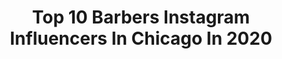 ---
title: Top 10 Barbers Instagram Influencers In Chicago In 2020
description: >-
  Find top barbers Instagram influencers in Chicago in 2020. Most popular hashtags: #barber #barbershopconnect #barberlife #barbershop.
platform: Instagram
profiles:
  - username: "repostsocialbarbers"
    fullname: >-
      SOCIAL  BARBERS 🌎
    location: "United States"
    followers: 232910
    engagement: 60
    commentsToLikes: 0.006915
    id: ck14kvtiyrkbs0i19h0pnuj3y
    verified: false
    hashtags: "#gentleman, #barberpost, #cutjunkies, #mensfashion"
  - username: "barbergreg"
    fullname: >-
      Barber Greg 💈
    location: "United States"
    followers: 18844
    engagement: 286
    commentsToLikes: 0.055220
    id: ck13a5uw2org30i19h7e704ra
    verified: false
    hashtags: "#barbershopconnect, #hardlinehorseshoe, #longhair, #flattophaircut"
  - username: "alvinailey"
    fullname: >-
      Alvin Ailey
    location: "United States"
    followers: 245657
    engagement: 187
    commentsToLikes: 0.011647
    id: ck0tsk4ha04bg0i19ayxtdm4k
    verified: true
    hashtags: "#acaseofyou, #openingnight, #aileyinlondon, #aileyinmemphis"
  - username: "vincethebarber"
    fullname: >-
      V I N C E T H E B A R B E R ✪
    location: "United States"
    followers: 63689
    engagement: 225
    commentsToLikes: 0.026154
    id: ck0vxl8frzgac0i19a7r60tpi
    verified: false
    hashtags: "#vincethebarber, #torontonatives, #lakeshow, #covid19"
  - username: "jesse.elite87"
    fullname: >-
      Chicago Barber/influencer 🇲🇽
    location: "United States"
    followers: 252879
    engagement: 117
    commentsToLikes: 0.025076
    id: ck13873xket3u0i19zgadt5mw
    verified: false
    hashtags: "#barberlove, #kitlens1650mm, #30mmf14, #chicagohairstylist"
  - username: "jldabarber"
    fullname: >-
      Jose C ✪
    location: "United States"
    followers: 38439
    engagement: 546
    commentsToLikes: 0.009377
    id: ck5zt8u4qzyg50i14wtz93oh2
    verified: false
    hashtags: ""
  - username: "lisa.jski"
    fullname: >-
      Lisa J
    location: "United States"
    followers: 17091
    engagement: 654
    commentsToLikes: 0.043923
    id: ck5ch56whq4rt0i11unrm56vf
    verified: false
    hashtags: "#breaderlatethannever, #powerposechallenge, #hbtmarvel, #findyourpower"
  - username: "h3dimensions"
    fullname: >-
      ApplyingPressure™
    location: "United States"
    followers: 18512
    engagement: 225
    commentsToLikes: 0.083369
    id: ck6to3dnzbvtl0j71vcdxolwk
    verified: false
    hashtags: "#icutprofraternity, #houstonbarbers, #barberhub, #houstonwehaveaproblem"
  - username: "eddie_rtb"
    fullname: >-
      Eddie Rosado ✪ CT.
    location: "United States"
    followers: 40927
    engagement: 165
    commentsToLikes: 0.122379
    id: ck6ui2q5ycpqp0j71a23kjg9g
    verified: false
    hashtags: "#riseofhair, #covid, #gym, #mensgrooming"
  - username: "nour_barber"
    fullname: >-
      Noureddin Bishawi ✪
    location: "United States"
    followers: 333991
    engagement: 116
    commentsToLikes: 0.024072
    id: ck5zn1gshnlj50i14nk42vtek
    verified: false
    hashtags: "#quarantine, #alhamdillah, #allstarweekend, #inshalla"
---